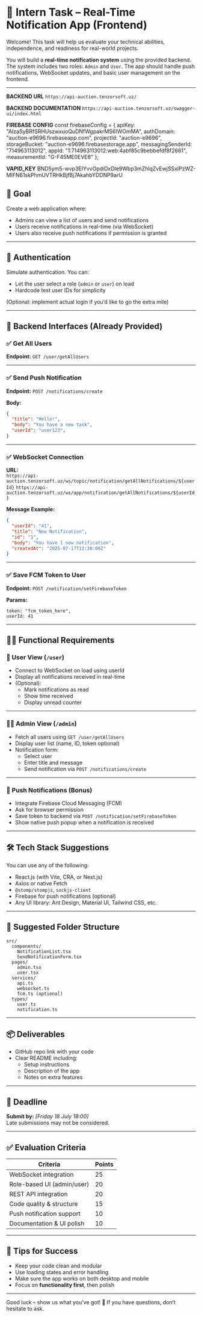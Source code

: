
# 📣 Intern Task – Real-Time Notification App (Frontend)

Welcome! This task will help us evaluate your technical abilities, independence, and readiness for real-world projects.

You will build a **real-time notification system** using the provided backend. The system includes two roles: `Admin` and `User`. The app should handle push notifications, WebSocket updates, and basic user management on the frontend.

---

**BACKEND URL**
`https://api-auction.tenzorsoft.uz/`

**BACKEND DOCUMENTATION**
`https://api-auction.tenzorsoft.uz/swagger-ui/index.html`

**FIREBASE CONFIG**
const firebaseConfig = {
  apiKey: "AIzaSyBRfSRHUszwxuoQuDNfWgpakrMS6IWOmMA",
  authDomain: "auction-e9696.firebaseapp.com",
  projectId: "auction-e9696",
  storageBucket: "auction-e9696.firebasestorage.app",
  messagingSenderId: "714963113012",
  appId: "1:714963113012:web:4abf85c9bebbefdf8f2661",
  measurementId: "G-F45ME0EVE6"
};

**VAPID_KEY**
BND5ym5-wvp3EIYvvOpdiDxDle9Wbp3mZhlqZvEwjSSxIPzWZ-MIFN61skPhmUVTRHkBjfBj7AkahbYDDNP9arU

## 🎯 Goal

Create a web application where:
- Admins can view a list of users and send notifications
- Users receive notifications in real-time (via WebSocket)
- Users also receive push notifications if permission is granted

---

## 🔐 Authentication

Simulate authentication. You can:
- Let the user select a role (`admin` or `user`) on load
- Hardcode test user IDs for simplicity

(Optional: implement actual login if you’d like to go the extra mile)

---

## 🔌 Backend Interfaces (Already Provided)

### ✅ Get All Users
**Endpoint:** `GET /user/getAllUsers`

---

### ✅ Send Push Notification
**Endpoint:** `POST /notifications/create`

**Body:**
```json
{
  "title": "Hello!",
  "body": "You have a new task",
  "userId": "user123",
}
```

---

### ✅ WebSocket Connection
**URL:**  
`https://api-auction.tenzorsoft.uz/ws/topic/notification/getAllNotifications/${userId}`
`https://api-auction.tenzorsoft.uz/ws/app/notification/getAllNotifications/${userId}`


**Message Example:**
```json
{
  "userId": "41",
  "title": "New Notification",
  "id": "1",
  "body": "You have 1 new notification",
  "createdAt": "2025-07-17T12:30:00Z"
}
```

---

### ✅ Save FCM Token to User
**Endpoint:** `POST /notification/setFirebaseToken`

**Params:**
```
token: "fcm_token_here",
userId: 41
```

---

## 🧑‍💻 Functional Requirements

### 👤 User View (`/user`)
- Connect to WebSocket on load using userId
- Display all notifications received in real-time
- (Optional):
  - Mark notifications as read
  - Show time received
  - Display unread counter

---

### 👨‍💼 Admin View (`/admin`)
- Fetch all users using `GET /user/getAllUsers`
- Display user list (name, ID, token optional)
- Notification form:
  - Select user
  - Enter title and message
  - Send notification via `POST /notifications/create`

---

### 🔔 Push Notifications (Bonus)
- Integrate Firebase Cloud Messaging (FCM)
- Ask for browser permission
- Save token to backend via `POST /notification/setFirebaseToken`
- Show native push popup when a notification is received

---

## 🛠️ Tech Stack Suggestions

You can use any of the following:
- React.js (with Vite, CRA, or Next.js)
- Axios or native Fetch
- `@stomp/stompjs`, `sockjs-client`
- Firebase for push notifications (optional)
- Any UI library: Ant Design, Material UI, Tailwind CSS, etc.

---

## 🧱 Suggested Folder Structure

```
src/
  components/
    NotificationList.tsx
    SendNotificationForm.tsx
  pages/
    admin.tsx
    user.tsx
  services/
    api.ts
    websocket.ts
    fcm.ts (optional)
  types/
    user.ts
    notification.ts
```

---

## 📦 Deliverables

- GitHub repo link with your code
- Clear README including:
  - Setup instructions
  - Description of the app
  - Notes on extra features

---

## 📅 Deadline

**Submit by:** _[Friday 18 July 18:00]_  
Late submissions may not be considered.

---

## ✅ Evaluation Criteria

| Criteria                    | Points |
|-----------------------------|--------|
| WebSocket integration       | 25     |
| Role-based UI (admin/user)  | 20     |
| REST API integration        | 20     |
| Code quality & structure    | 15     |
| Push notification support   | 10     |
| Documentation & UI polish   | 10     |

---

## 🧠 Tips for Success

- Keep your code clean and modular
- Use loading states and error handling
- Make sure the app works on both desktop and mobile
- Focus on **functionality first**, then polish

---

Good luck – show us what you’ve got! 💪
If you have questions, don’t hesitate to ask.
